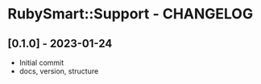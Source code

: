 # RubySmart::Support - CHANGELOG

## [0.1.0] - 2023-01-24
* Initial commit
* docs, version, structure
